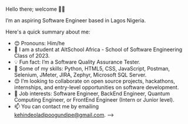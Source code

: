 Hello there; welcome 👋🏾

I’m an aspiring Software Engineer based in Lagos Nigeria.

Here's a quick summary about me:

- 😊 Pronouns: Him/he
- 🔭 I am a student at AltSchool Africa - School of Software Engineering Class of 2023.
- 💡 Fun fact: I’m a Software Quality Assurance Tester.
- 🌱 Some of my skills: Python, HTML5, CSS, JavaScript, Postman, Selenium, JMeter, JIRA, Zephyr, Microsoft SQL Server.
- 😊 I’m looking to collaborate on open source projects, hackathons, internships, and entry-level opportunities on software development.
- 💼 Job interests: Software Engineer, BackEnd Engineer, Quantum Computing Engineer, or FrontEnd Engineer (Intern or Junior level).
- 📫 You can contact me by emailing kehindeoladipoogundipe@gmail.com.
-->
